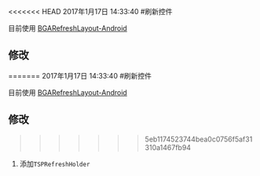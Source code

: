 <<<<<<< HEAD
2017年1月17日 14:33:40
#刷新控件

目前使用 [BGARefreshLayout-Android](https://github.com/bingoogolapple/BGARefreshLayout-Android)

## 修改

=======
2017年1月17日 14:33:40
#刷新控件

目前使用 [BGARefreshLayout-Android](https://github.com/bingoogolapple/BGARefreshLayout-Android)

## 修改

>>>>>>> 5eb1174523744bea0c0756f5af31310a1467fb94
1. 添加`TSPRefreshHolder`